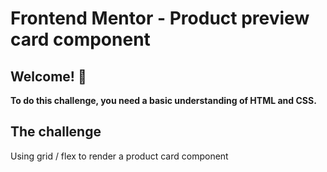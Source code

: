 # Frontend Mentor - Product preview card component

## Welcome! 👋

**To do this challenge, you need a basic understanding of HTML and CSS.**

## The challenge

Using grid / flex to render a product card component 
